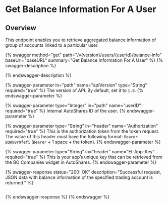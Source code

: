# Get Balance Information For A User

## Overview

This endpoint enables you to retrieve aggregated balance information of group of accounts linked to a particular user.

{% swagger method="get" path="/v{version}/users/{userId}/balance-info" baseUrl="baseURL" summary="Get Balance Information For A User" %}
{% swagger-description %}

{% endswagger-description %}

{% swagger-parameter in="path" name="apiVersion" type="String" required="true" %}
The version of API. By default, set it to `1.0`.
{% endswagger-parameter %}

{% swagger-parameter type="Integer" in="path" name="userID" required="true" %}
Internal AutoShares ID of the user.
{% endswagger-parameter %}

{% swagger-parameter type="String" in="header" name="Authorization" required="true" %}
This is the authorization token from the token request. The value of this header must have the following format: `Bearer BQ898r9fefi` (`Bearer` + 1 space + the token).
{% endswagger-parameter %}

{% swagger-parameter type="String" in="header" name="Et-App-Key" required="true" %}
This is your app’s unique key that can be retrieved from the BO Companies widget in AutoShares.
{% endswagger-parameter %}

{% swagger-response status="200: OK" description="Successful request, JSON data with balance information of the specified trading account is returned." %}
```javascript
```
{% endswagger-response %}
{% endswagger %}

